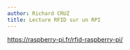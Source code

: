 ```yaml
---
author: Richard CRUZ
title: Lecture RFID sur un RPI
---
```


https://raspberry-pi.fr/rfid-raspberry-pi/